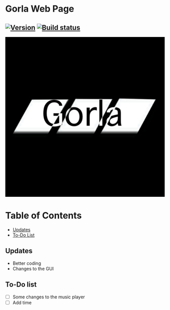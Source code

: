 # Gorla Web Page
## [![Version](https://img.shields.io/badge/version-2.1.8-blue)](https://lipe993.github.io/Gorla_WebPage/) [![Build status](https://ci.appveyor.com/api/projects/status/w030o09thupfi2cc?svg=true)](https://ci.appveyor.com/project/lipe993/gorla-webpage)
[![My logo](./css/gorla.png)](https://lipe993.github.com/Gorla_WebPage)
# Table of Contents
 - [Updates](#updates)
 - [To-Do List](#to-do-list)

## Updates
- Better coding
- Changes to the GUI

## To-Do list
- [ ] Some changes to the music player
 - [ ] Add time